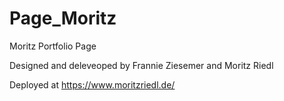 # Page_Moritz
Moritz Portfolio Page

Designed and deleveoped by Frannie Ziesemer and Moritz Riedl

Deployed at https://www.moritzriedl.de/

